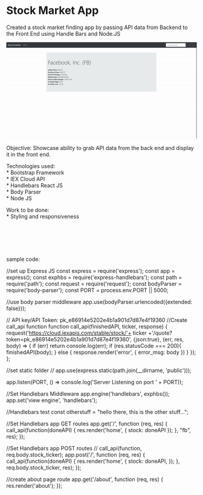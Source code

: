 # Stock Market App
Created a stock market finding app by passing API data from Backend to the Front End using Handle Bars and Node.JS

![](ezgif.com-video-to-gif.gif)

Objective: Showcase ability to grab API data from the back end and display it in the front end.
<br/>

Technologies used: <br/>
    * Bootstrap Framework <br/>
    * IEX Cloud API <br/>
    * Handlebars React JS <br/>
    * Body Parser <br/>
    * Node JS <br/>
    
Work to be done: <br/>
    * Styling and responsiveness
    
    
<br/><br/><br/><br/>




sample code:<br/>

//set up Express JS
const express = require('express');
const app = express();
const exphbs  = require('express-handlebars');
const path =  require('path');
const request = require('request');
const bodyParser = require('body-parser');
const PORT = process.env.PORT || 5000;

//use body parser middleware
app.use(bodyParser.urlencoded({extended: false}));

// API key/API Token: pk_e86914e5202e4b1a901d7d87e4f19360 
//Create call_api function
function call_api(finishedAPI, ticker, response) {
    request('https://cloud.iexapis.com/stable/stock/'+ ticker +'/quote?token=pk_e86914e5202e4b1a901d7d87e4f19360',
     {json:true}, (err, res, body) => {
        if (err) return console.log(err);
        if (res.statusCode === 200){
            finishedAPI(body); 
        } else {
            response.render('error', {
                error_msg: body
            })
        }
    });
};

//set static folder
// app.use(express.static(path.join(__dirname, 'public')));

app.listen(PORT, () => console.log('Server Listening on port ' + PORT));

//Set Handlebars Middleware
app.engine('handlebars', exphbs());
app.set('view engine', 'handlebars');

//Handlebars test 
const otherstuff = "hello there, this is the other stuff...";

//Set Handlebars app GET routes
app.get('/', function (req, res) {
    call_api(function(doneAPI) {
        res.render('home', {
            stock: doneAPI
        });
    }, "fb", res);
});

//Set Handlebars app POST routes
// call_api(function, req.body.stock_ticker);
app.post('/', function (req, res) {
    call_api(function(doneAPI) {
        res.render('home', {
            stock: doneAPI,
        });
    }, req.body.stock_ticker, res);
});

//create about page route
app.get('/about', function (req, res) {
    res.render('about');
});

